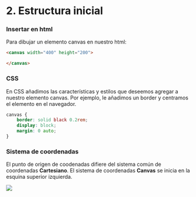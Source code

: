 
# 2. Estructura inicial


### Insertar en html

Para dibujar un elemento canvas en nuestro html:

```html
<canvas width="400" height="200">

</canvas>
```

### CSS

En CSS añadimos las características y estilos que deseemos agregar a nuestro elemento canvas. 
Por ejemplo, le añadimos un border y centramos el elemento en el navegador.

```css
canvas {
    border: solid black 0.2rem;
    display: block;
    margin: 0 auto;
}
```

### Sistema de coordenadas

El punto de origen de coodenadas difiere del sistema común de coordenadas **Cartesiano**.
El sistema de coordenadas **Canvas** se inicia en la esquina superior izquierda.


![](https://lh6.googleusercontent.com/WFj7PnMc_7jTowNvPAeeMOZ-Q8DyYMulJOy2v_g10hC_f0Rz9ejqaJVQ8C4ESBmmziyZ-kezUwQklfSqMq86GukjUnvwV5A9CU883i-LIxHKKPYyNy0Wa3UDJ22QZ4wUgomHQlva)


